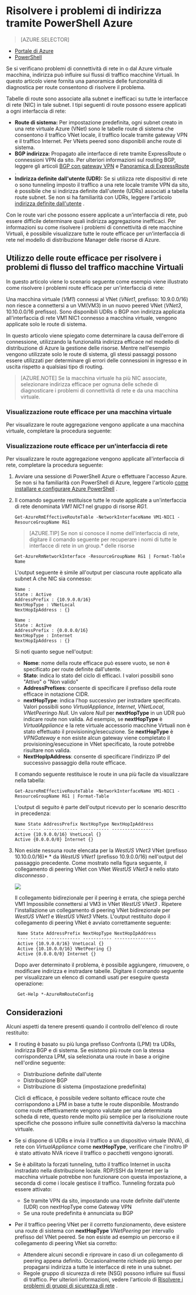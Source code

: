 <properties 
   pageTitle="Risolvere i problemi di routing - PowerShell | Microsoft Azure"
   description="Informazioni su come risolvere i problemi di route nel modello di distribuzione Manager delle risorse Azure tramite PowerShell Azure."
   services="virtual-network"
   documentationCenter="na"
   authors="AnithaAdusumilli"
   manager="narayan"
   editor=""
   tags="azure-resource-manager"
/>
<tags 
   ms.service="virtual-network"
   ms.devlang="na"
   ms.topic="article"
   ms.tgt_pltfrm="na"
   ms.workload="infrastructure-services"
   ms.date="09/23/2016"
   ms.author="anithaa" />

# <a name="troubleshoot-routes-using-azure-powershell"></a>Risolvere i problemi di indirizza tramite PowerShell Azure

> [AZURE.SELECTOR]
- [Portale di Azure](virtual-network-routes-troubleshoot-portal.md)
- [PowerShell](virtual-network-routes-troubleshoot-powershell.md)

Se si verificano problemi di connettività di rete in o dal Azure virtuale macchina, indirizza può influire sui flussi di traffico macchine Virtuali. In questo articolo viene fornita una panoramica delle funzionalità di diagnostica per route consentono di risolvere il problema.

Tabelle di route sono associate alla subnet e inefficaci su tutte le interfacce di rete (NIC) in tale subnet. I tipi seguenti di route possono essere applicati a ogni interfaccia di rete:

- **Route di sistema:** Per impostazione predefinita, ogni subnet creato in una rete virtuale Azure (VNet) sono le tabelle route di sistema che consentono il traffico VNet locale, il traffico locale tramite gateway VPN e il traffico Internet. Per VNets peered sono disponibili anche route di sistema.
- **BGP indirizza:** Propagato alle interfacce di rete tramite ExpressRoute o connessioni VPN da sito. Per ulteriori informazioni sul routing BGP, leggere gli articoli [BGP con gateway VPN](../vpn-gateway/vpn-gateway-bgp-overview.md) e [Panoramica di ExpressRoute](../expressroute/expressroute-introduction.md) .
- **Indirizza definite dall'utente (UDR):** Se si utilizza rete dispositivi di rete o sono tunneling imposto il traffico a una rete locale tramite VPN da sito, è possibile che si indirizza definite dall'utente (UDRs) associati a tabella route subnet. Se non si ha familiarità con UDRs, leggere l'articolo [indirizza definite dall'utente](virtual-networks-udr-overview.md#user-defined-routes) .

Con le route vari che possono essere applicate a un'interfaccia di rete, può essere difficile determinare quali indirizza aggregazione inefficaci. Per informazioni su come risolvere i problemi di connettività di rete macchine Virtuali, è possibile visualizzare tutte le route efficace per un'interfaccia di rete nel modello di distribuzione Manager delle risorse di Azure.

## <a name="using-effective-routes-to-troubleshoot-vm-traffic-flow"></a>Utilizzo delle route efficace per risolvere i problemi di flusso del traffico macchine Virtuali

In questo articolo viene lo scenario seguente come esempio viene illustrato come risolvere i problemi route efficace per un'interfaccia di rete:

Una macchina virtuale (*VM1*) connessi al VNet (*VNet1*, prefisso: 10.9.0.0/16) non riesce a connettersi a un VM(VM3) in un nuovo peered VNet (*VNet3*, 10.10.0.0/16 prefisso). Sono disponibili UDRs o BGP non indirizza applicata all'interfaccia di rete VM1 NIC1 connesso a macchina virtuale, vengono applicate solo le route di sistema.

In questo articolo viene spiegato come determinare la causa dell'errore di connessione, utilizzando la funzionalità indirizza efficace nel modello di distribuzione di Azure la gestione delle risorse.
Mentre nell'esempio vengono utilizzate solo le route di sistema, gli stessi passaggi possono essere utilizzati per determinare gli errori delle connessioni in ingresso e in uscita rispetto a qualsiasi tipo di routing.

>[AZURE.NOTE] Se la macchina virtuale ha più NIC associate, selezionare indirizza efficace per ognuna delle schede di diagnosticare i problemi di connettività di rete e da una macchina virtuale.

### <a name="view-effective-routes-for-a-virtual-machine"></a>Visualizzazione route efficace per una macchina virtuale

Per visualizzare le route aggregazione vengono applicate a una macchina virtuale, completare la procedura seguente:

### <a name="view-effective-routes-for-a-network-interface"></a>Visualizzazione route efficace per un'interfaccia di rete

Per visualizzare le route aggregazione vengono applicate all'interfaccia di rete, completare la procedura seguente:

1.  Avviare una sessione di PowerShell Azure o effettuare l'accesso Azure. Se non si ha familiarità con PowerShell di Azure, leggere l'articolo [come installare e configurare Azure PowerShell](../powershell-install-configure.md) .

2.  Il comando seguente restituisce tutte le route applicate a un'interfaccia di rete denominata *VM1 NIC1* nel gruppo di risorse *RG1*.

        Get-AzureRmEffectiveRouteTable -NetworkInterfaceName VM1-NIC1 -ResourceGroupName RG1

    >[AZURE.TIP] Se non si conosce il nome dell'interfaccia di rete, digitare il comando seguente per recuperare i nomi di tutte le interfacce di rete in un group.* delle risorse

        Get-AzureRmNetworkInterface -ResourceGroupName RG1 | Format-Table Name

    L'output seguente è simile all'output per ciascuna route applicato alla subnet A che NIC sia connesso:

        Name :
        State : Active
        AddressPrefix : {10.9.0.0/16}
        NextHopType : VNetLocal
        NextHopIpAddress : {}

        Name :
        State : Active
        AddressPrefix : {0.0.0.0/16}
        NextHopType : Internet
        NextHopIpAddress : {}

    Si noti quanto segue nell'output:
    - **Nome**: nome della route efficace può essere vuoto, se non è specificato per route definite dall'utente. 
    - **Stato**: indica lo stato del ciclo di efficaci. I valori possibili sono "Attivo" o "Non valido"
    - **AddressPrefixes**: consente di specificare il prefisso della route efficace in notazione CIDR. 
    - **nextHopType**: indica l'hop successivo per instradare specificato. Valori possibili sono *VirtualAppliance*, *Internet*, *VNetLocal*, *VNetPeering*o *Null*. Un valore *Null* per **nextHopType** in un UDR può indicare route non valida. Ad esempio, se **nextHopType** è *VirtualAppliance* e la rete virtuale accessorio macchine Virtuali non è stato effettuato il provisioning/esecuzione. Se **nextHopType** è *VPNGateway* e non esiste alcun gateway viene completato il provisioning/esecuzione in VNet specificato, la route potrebbe risultare non valida.
    - **NextHopIpAddress**: consente di specificare l'indirizzo IP del successivo passaggio della route efficace.
    
    Il comando seguente restituisce le route in una più facile da visualizzare nella tabella:

        Get-AzureRmEffectiveRouteTable -NetworkInterfaceName VM1-NIC1 -ResourceGroupName RG1 | Format-Table

    L'output di seguito è parte dell'output ricevuto per lo scenario descritto in precedenza:

        Name State AddressPrefix NextHopType NextHopIpAddress
        ---- ----- ------------- ----------- ----------------
        Active {10.9.0.0/16} VnetLocal {}
        Active {0.0.0.0/0} Internet {}
    

3. Non esiste nessuna route elencata per la *WestUS VNet3* VNet (prefisso 10.10.0.0/16)* * da *WestUS VNet1* (prefisso 10.9.0.0/16) nell'output del passaggio precedente. Come mostrato nella figura seguente, il collegamento di peering VNet con VNet *WestUS VNet3* è nello stato *disconnesso* .
    
    ![](./media/virtual-network-routes-troubleshoot-portal/image4.png)

    Il collegamento bidirezionale per il peering è errata, che spiega perché VM1 Impossibile connettersi al VM3 in VNet *WestUS VNet3* . Ripetere l'installazione un collegamento di peering VNet bidirezionale per *WestUS VNet1* e *WestUS VNet3* VNets. L'output restituito dopo il collegamento di peering VNet è avviato correttamente seguente:

        Name State AddressPrefix NextHopType NextHopIpAddress
        ---- ----- ------------- ----------- ----------------
        Active {10.9.0.0/16} VnetLocal {}
        Active {10.10.0.0/16} VNetPeering {}
        Active {0.0.0.0/0} Internet {}
        
    Dopo aver determinato il problema, è possibile aggiungere, rimuovere, o modificare indirizza e instradare tabelle. Digitare il comando seguente per visualizzare un elenco di comandi usati per eseguire questa operazione:

        Get-Help *-AzureRmRouteConfig

## <a name="considerations"></a>Considerazioni

Alcuni aspetti da tenere presenti quando il controllo dell'elenco di route restituito:

- Il routing è basato su più lunga prefisso Confronta (LPM) tra UDRs, indirizza BGP e di sistema. Se esistono più route con la stessa corrispondenza LPM, sia selezionata una route in base a origine nell'ordine seguente:
    - Distribuzione definite dall'utente
    - Distribuzione BGP
    - Distribuzione di sistema (impostazione predefinita)

    Cicli di efficace, è possibile vedere soltanto efficace route che corrispondono a LPM in base a tutte le route disponibile. Mostrando come route effettivamente vengono valutate per una determinata scheda di rete, questo rende molto più semplice per la risoluzione route specifiche che possono influire sulle connettività da/verso la macchina virtuale.

- Se si dispone di UDRs e invia il traffico a un dispositivo virtuale (NVA), di rete con *VirtualAppliance* come **nextHopType**, verificare che l'inoltro IP è stato attivato NVA riceve il traffico o pacchetti vengono ignorati. 
- Se è abilitato la forzati tunneling, tutto il traffico Internet in uscita instradato nella distribuzione locale. RDP/SSH da Internet per la macchina virtuale potrebbe non funzionare con questa impostazione, a seconda di come i locale gestisce il traffico. 
  Tunneling forzata può essere attivato:
    - Se tramite VPN da sito, impostando una route definite dall'utente (UDR) con nextHopType come Gateway VPN
    - Se una route predefinita è annunciata su BGP
- Per il traffico peering VNet per il corretto funzionamento, deve esistere una route di sistema con **nextHopType** *VNetPeering* per intervallo prefisso del VNet peered. Se non esiste ad esempio un percorso e il collegamento di peering VNet sia corretto:
    - Attendere alcuni secondi e riprovare in caso di un collegamento di peering appena definito. Occasionalmente richiede più tempo per propagarsi indirizza a tutte le interfacce di rete in una subnet.
    - Regole gruppo di sicurezza di rete (NSG) possono influire sui flussi di traffico. Per ulteriori informazioni, vedere l'articolo di [Risolvere i problemi di gruppi di sicurezza di rete](virtual-network-nsg-troubleshoot-powershell.md) .

